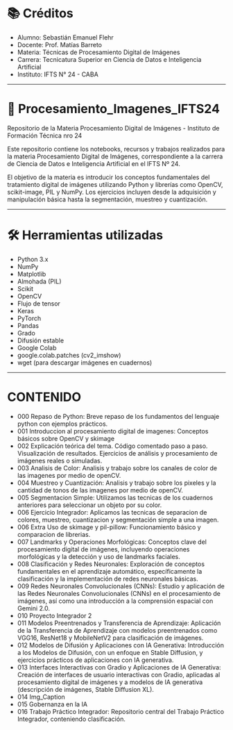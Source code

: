 # 📚 **Créditos**

- Alumno: Sebastián Emanuel Flehr
- Docente: Prof. Matías Barreto
- Materia: Técnicas de Procesamiento Digital de Imágenes
- Carrera: Tecnicatura Superior en Ciencia de Datos e Inteligencia Artificial
- Instituto: IFTS N° 24 - CABA

---

# 📸 **Procesamiento_Imagenes_IFTS24**

Repositorio de la Materia Procesamiento Digital de Imágenes - Instituto de Formación Técnica nro 24 

Este repositorio contiene los notebooks, recursos y trabajos realizados para la materia Procesamiento Digital de Imágenes, correspondiente a la carrera de Ciencia de Datos e Inteligencia Artificial en el IFTS Nº 24.

El objetivo de la materia es introducir los conceptos fundamentales del tratamiento digital de imágenes utilizando Python y librerías como OpenCV, scikit-image, PIL y NumPy. Los ejercicios incluyen desde la adquisición y manipulación básica hasta la segmentación, muestreo y cuantización.

---

# 🛠️ **Herramientas utilizadas**

- Python 3.x
- NumPy
- Matplotlib
- Almohada (PIL)
- Scikit
- OpenCV
- Flujo de tensor
- Keras
- PyTorch
- Pandas
- Grado
- Difusión estable
- Google Colab
- google.colab.patches (cv2_imshow)
- wget (para descargar imágenes en cuadernos)

---
# CONTENIDO

- 000 Repaso de Python: Breve repaso de los fundamentos del lenguaje python con ejemplos prácticos.
- 001 Introduccion al procesamiento digital de imagenes: Conceptos básicos sobre OpenCV y skimage
- 002 Explicación teórica del tema. Código comentado paso a paso. Visualización de resultados. Ejercicios de análisis y procesamiento de imágenes reales o simuladas.
- 003 Analisis de Color: Analisis y trabajo sobre los canales de color de las imagenes por medio de openCV.
- 004 Muestreo y Cuantización: Analisis y trabajo sobre los pixeles y la cantidad de tonos de las imagenes por medio de openCV.
- 005 Segmentacion Simple: Utilizamos las tecnicas de los cuadernos anteriores para seleccionar un objeto por su color.
- 006 Ejercicio Integrador: Aplicamos las tecnicas de separacion de colores, muestreo, cuantizacion y segmentación simple a una imagen.
- 006 Extra Uso de skimage y pil-pillow: Funcionamiento básico y comparacion de librerias.
- 007 Landmarks y Operaciones Morfológicas: Conceptos clave del procesamiento digital de imágenes, incluyendo operaciones morfológicas y la detección y uso de landmarks faciales.
- 008 Clasificación y Redes Neuronales: Exploración de conceptos fundamentales en el aprendizaje automático, específicamente la clasificación y la implementación de redes neuronales básicas.
- 009 Redes Neuronales Convolucionales (CNNs): Estudio y aplicación de las Redes Neuronales Convolucionales (CNNs) en el procesamiento de imágenes, así como una introducción a la comprensión espacial con Gemini 2.0.
- 010 Proyecto Integrador 2
- 011 Modelos Preentrenados y Transferencia de Aprendizaje: Aplicación de la Transferencia de Aprendizaje con modelos preentrenados como VGG16, ResNet18 y MobileNetV2 para clasificación de imágenes.
- 012 Modelos de Difusión y Aplicaciones con IA Generativa: Introducción a los Modelos de Difusión, con un enfoque en Stable Diffusion, y ejercicios prácticos de aplicaciones con IA generativa.
- 013 Interfaces Interactivas con Gradio y Aplicaciones de IA Generativa: Creación de interfaces de usuario interactivas con Gradio, aplicadas al procesamiento digital de imágenes y a modelos de IA generativa (descripción de imágenes, Stable Diffusion XL).
- 014 Img_Caption
- 015 Gobernanza en la IA
- 016 Trabajo Práctico Integrador: Repositorio central del Trabajo Práctico Integrador, conteniendo clasificación.
